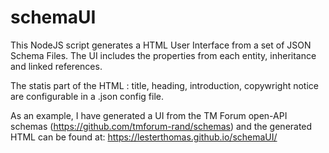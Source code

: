 # schemaUI

This NodeJS script generates a HTML User Interface from a set of JSON Schema Files. The UI includes the properties from each entity, inheritance and linked references.

The statis part of the HTML : title, heading, introduction, copywright notice are configurable in a .json config file.

As an example, I have generated a UI from the TM Forum open-API schemas (https://github.com/tmforum-rand/schemas) and the generated HTML can be found at: https://lesterthomas.github.io/schemaUI/ 